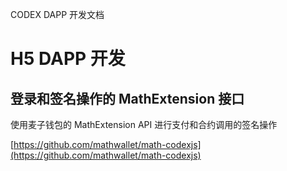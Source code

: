 CODEX DAPP 开发文档

# H5 DAPP 开发

## 登录和签名操作的 MathExtension 接口

使用麦子钱包的 MathExtension API 进行支付和合约调用的签名操作

[https://github.com/mathwallet/math-codexjs](https://github.com/mathwallet/math-codexjs)
